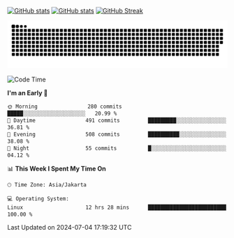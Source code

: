 [![GitHub stats](https://github-readme-stats.vercel.app/api?username=aurelioklv&card_width=500&show_icons=true&rank_icon=github&theme=solarized-dark#gh-dark-mode-only)](https://github.com/anuraghazra/github-readme-stats#gh-dark-mode-only)
[![GitHub stats](https://github-readme-stats.vercel.app/api?username=aurelioklv&card_width=500&show_icons=true&rank_icon=github&theme=buefy#gh-light-mode-only)](https://github.com/anuraghazra/github-readme-stats#gh-light-mode-only)
[![GitHub Streak](https://streak-stats.demolab.com/?user=aurelioklv&card_width=336&theme=solarized-dark)](https://git.io/streak-stats)

<picture>
  <source media="(prefers-color-scheme: dark)" srcset="https://raw.githubusercontent.com/aurelioklv/aurelioklv/snake-output/github-contribution-grid-snake-dark.svg">
  <source media="(prefers-color-scheme: light)" srcset="https://raw.githubusercontent.com/aurelioklv/aurelioklv/snake-output/github-contribution-grid-snake.svg">
  <img alt="github contribution grid snake animation" src="https://raw.githubusercontent.com/aurelioklv/aurelioklv/snake-output/github-contribution-grid-snake.svg">
</picture>

<!--START_SECTION:waka-->
![Code Time](http://img.shields.io/badge/Code%20Time-718%20hrs%2011%20mins-blue)

**I'm an Early 🐤** 

```text
🌞 Morning                280 commits         █████░░░░░░░░░░░░░░░░░░░░   20.99 % 
🌆 Daytime                491 commits         █████████░░░░░░░░░░░░░░░░   36.81 % 
🌃 Evening                508 commits         ██████████░░░░░░░░░░░░░░░   38.08 % 
🌙 Night                  55 commits          █░░░░░░░░░░░░░░░░░░░░░░░░   04.12 % 
```


📊 **This Week I Spent My Time On** 

```text
🕑︎ Time Zone: Asia/Jakarta

💻 Operating System: 
Linux                    12 hrs 28 mins      █████████████████████████   100.00 % 
```


 Last Updated on 2024-07-04 17:19:32 UTC
<!--END_SECTION:waka-->
